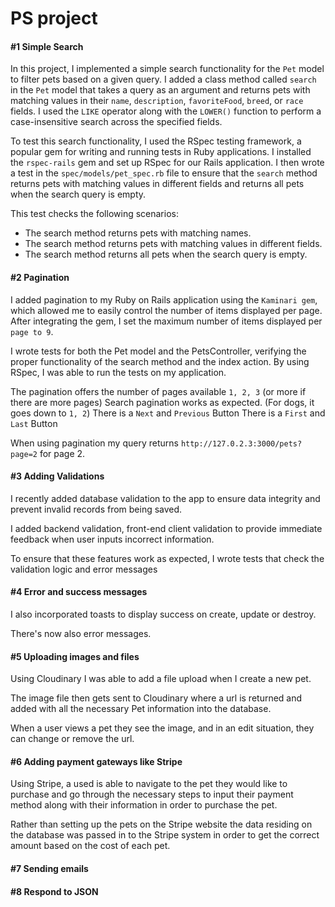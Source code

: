 # PS project

#### #1 Simple Search

In this project, I implemented a simple search functionality for the `Pet` model to filter pets based on a given query. I added a class method called `search` in the `Pet` model that takes a query as an argument and returns pets with matching values in their `name`, `description`, `favoriteFood`, `breed`, or `race` fields. I used the `LIKE` operator along with the `LOWER()` function to perform a case-insensitive search across the specified fields.

To test this search functionality, I used the RSpec testing framework, a popular gem for writing and running tests in Ruby applications. I installed the `rspec-rails` gem and set up RSpec for our Rails application. I then wrote a test in the `spec/models/pet_spec.rb` file to ensure that the `search` method returns pets with matching values in different fields and returns all pets when the search query is empty.

This test checks the following scenarios:

- The search method returns pets with matching names.
- The search method returns pets with matching values in different fields.
- The search method returns all pets when the search query is empty.

#### #2 Pagination

I added pagination to my Ruby on Rails application using the `Kaminari gem`, which allowed me to easily control the number of items displayed per page. After integrating the gem, I set the maximum number of items displayed per `page to 9`.

I wrote tests for both the Pet model and the PetsController, verifying the proper functionality of the search method and the index action. By using RSpec, I was able to run the tests on my application.

The pagination offers the number of pages available `1, 2, 3` (or more if there are more pages)
Search pagination works as expected. (For dogs, it goes down to `1, 2`)
There is a `Next` and `Previous` Button
There is a `First` and `Last` Button

When using pagination my query returns `http://127.0.2.3:3000/pets?page=2` for page 2.

#### #3 Adding Validations

I recently added database validation to the app to ensure data integrity and prevent invalid records from being saved.

I added backend validation, front-end client validation to provide immediate feedback when user inputs incorrect information.

To ensure that these features work as expected, I wrote tests that check the validation logic and error messages

#### #4 Error and success messages

I also incorporated toasts to display success on create, update or destroy.

There's now also error messages.

#### #5 Uploading images and files

Using Cloudinary I was able to add a file upload when I create a new pet.

The image file then gets sent to Cloudinary where a url is returned and added with all the necessary Pet information into the database.

When a user views a pet they see the image, and in an edit situation, they can change or remove the url.

#### #6 Adding payment gateways like Stripe

Using Stripe, a used is able to navigate to the pet they would like to purchase and go through the necessary steps to input their payment method along with their information in order to purchase the pet.

Rather than setting up the pets on the Stripe website the data residing on the database was passed in to the Stripe system in order to get the correct amount based on the cost of each pet.

#### #7 Sending emails

#### #8 Respond to JSON
